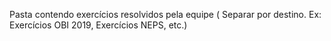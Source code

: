 Pasta contendo exercícios resolvidos pela equipe ( Separar por destino. Ex: Exercícios OBI 2019, Exercícios NEPS, etc.)
